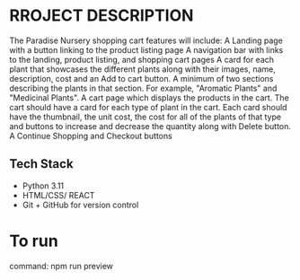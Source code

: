 # RROJECT DESCRIPTION
The Paradise Nursery shopping cart features will include:
A Landing page with a button linking to the product listing page
A navigation bar with links to the landing, product listing, and shopping cart pages
A card for each plant that showcases the different plants along with their images, name, description, cost and an Add to cart button.
A minimum of two sections describing the plants in that section. For example, "Aromatic Plants" and "Medicinal Plants".
A cart page which displays the products in the cart.
The cart should have a card for each type of plant in the cart. Each card should have the thumbnail, the unit cost, the cost for all of the plants of that type and
buttons to increase and decrease the quantity along with Delete button.
A Continue Shopping and Checkout buttons

## Tech Stack

- Python 3.11
- HTML/CSS/ REACT
- Git + GitHub for version control

# To run 
command: npm run preview
